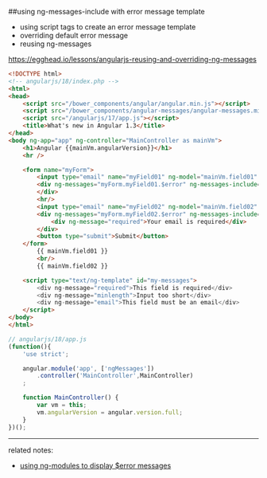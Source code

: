 ##using ng-messages-include with error message template
* using script tags to create an error message template
* overriding default error message
* reusing ng-messages

https://egghead.io/lessons/angularjs-reusing-and-overriding-ng-messages

```html
<!DOCTYPE html>
<!-- angularjs/18/index.php -->
<html>
<head>
    <script src="/bower_components/angular/angular.min.js"></script>
    <script src="/bower_components/angular-messages/angular-messages.min.js"></script>
    <script src="/angularjs/17/app.js"></script>
    <title>What's new in Angular 1.3</title>
</head>
<body ng-app="app" ng-controller="MainController as mainVm">
    <h1>Angular {{mainVm.angularVersion}}</h1>
    <hr />

    <form name="myForm">
        <input type="email" name="myField01" ng-model="mainVm.field01" required minlength="5" />
        <div ng-messages="myForm.myField01.$error" ng-messages-include="my-messages" ng-messages-multiple>
        </div>
        <hr/>
        <input type="email" name="myField02" ng-model="mainVm.field02" required minlength="5" />
        <div ng-messages="myForm.myField02.$error" ng-messages-include="my-messages">
            <div ng-message="required">Your email is required</div>
        </div>
        <button type="submit">Submit</button>
    </form>
        {{ mainVm.field01 }}
        <br/>
        {{ mainVm.field02 }}

    <script type="text/ng-template" id="my-messages">
        <div ng-message="required">This field is required</div>
        <div ng-message="minlength">Input too short</div>
        <div ng-message="email">This field must be an email</div>
    </script>
</body>
</html>
```

```javascript
// angularjs/18/app.js
(function(){
    'use strict';

    angular.module('app', ['ngMessages'])
        .controller('MainController',MainController)
    ;

    function MainController() {
        var vm = this;
        vm.angularVersion = angular.version.full;
    }
})();
```


___

related notes:
* [using ng-modules to display $error messages](https://github.com/outboundexplorer/laravel-angular-notes/blob/master/AngularJS/17_using_ng-messages_to_display_%24error_messages.md)
